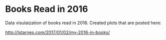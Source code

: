 # Books Read in 2016

Data visulaization of books read in 2016. Created plots that are posted here:

http://lstarnes.com/2017/01/02/my-2016-in-books/
